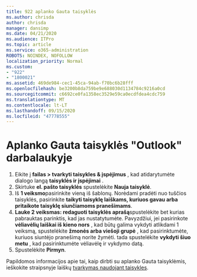 ```yaml
---
title: 922 aplanko Gauta taisyklės
ms.author: chrisda
author: chrisda
manager: dansimp
ms.date: 04/21/2020
ms.audience: ITPro
ms.topic: article
ms.service: o365-administration
ROBOTS: NOINDEX, NOFOLLOW
localization_priority: Normal
ms.custom:
- "922"
- "1800021"
ms.assetid: 469de984-cec1-45ca-94ab-f70bc6b28fff
ms.openlocfilehash: be3200b8da759be9e688030d1134784c9216a0cd
ms.sourcegitcommit: c6692ce0fa1358ec3529e59ca0ecdfdea4cdc759
ms.translationtype: MT
ms.contentlocale: lt-LT
ms.lasthandoff: 09/15/2020
ms.locfileid: "47778555"
---
```

# <a name="inbox-rules-in-outlook-desktop"></a>Aplanko Gauta taisyklės "Outlook" darbalaukyje

1. Eikite į **failas > tvarkyti taisykles & įspėjimus** , kad atidarytumėte dialogo langą **taisyklės ir įspėjimai** .
2. Skirtuke **el. pašto taisyklės** spustelėkite **Nauja taisyklė**.
3. Iš **1 veiksmo**pasirinkite vieną iš šablonų. Norėdami pradėti nuo tuščios taisyklės, pasirinkite **taikyti taisyklę laiškams, kuriuos gavau arba pritaikote taisyklę siunčiamoms pranešimams**.
4. **Lauke 2 veiksmas: redaguoti taisyklės aprašą**spustelėkite bet kurias pabrauktas parinktis, kad jas nustatytumėte. Pavyzdžiui, jei pasirinkote **vėliavėlių laiškai iš kieno nors** , kad būtų galima vykdyti atlikdami 1 veiksmą, spustelėkite **žmonės arba viešoji grupė** , kad pasirinktumėte, kuriuos siuntėjo pranešimą norite žymėti. tada spustelėkite **vykdyti šiuo metu** , kad pasirinktumėte vėliavėlę ir vykdymo datą.
5. Spustelėkite **Pirmyn**.

Papildomos informacijos apie tai, kaip dirbti su aplanko Gauta taisyklėmis, ieškokite straipsnyje laiškų [tvarkymas naudojant taisykles](https://support.office.com/article/manage-email-messages-by-using-rules-c24f5dea-9465-4df4-ad17-a50704d66c59).
